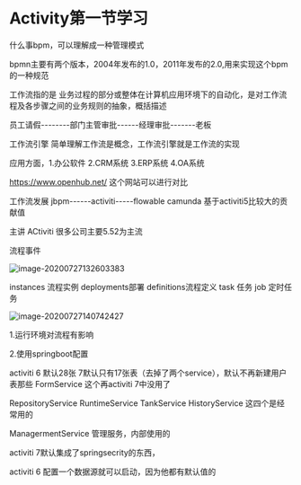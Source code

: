 # Activity第一节学习

什么事bpm，可以理解成一种管理模式

bpmn主要有两个版本，2004年发布的1.0，2011年发布的2.0,用来实现这个bpm的一种规范

工作流指的是 业务过程的部分或整体在计算机应用环境下的自动化，是对工作流程及各步骤之间的业务规则的抽象，概括描述

员工请假--------部门主管审批------经理审批-------老板

工作流引擎  简单理解工作流是概念，工作流引擎就是工作流的实现

应用方面，1.办公软件  2.CRM系统  3.ERP系统  4.OA系统

https://www.openhub.net/ 这个网站可以进行对比

工作流发展 jbpm------activiti-----flowable     camunda 基于activiti5比较大的贡献值

主讲 ACtiviti  很多公司主要5.52为主流

流程事件

![image-20200727132603383](D:\马士兵架构\myProject\activity学习\images\image-20200727132603383.png)

instances 流程实例  deployments部署 definitions流程定义  task 任务 job 定时任务

![image-20200727140742427](D:\马士兵架构\myProject\activity学习\images\image-20200727140742427.png)



1.运行环境对流程有影响

2.使用springboot配置



activiti 6 默认28张   7默认只有17张表（去掉了两个service），默认不再新建用户表那些 FormService 这个再activiti 7中没用了

RepositoryService RuntimeService TankService HistoryService 这四个是经常用的 

ManagermentService 管理服务，内部使用的



activiti 7默认集成了springsecrity的东西，

 activiti 6 配置一个数据源就可以启动，因为他都有默认值的

































